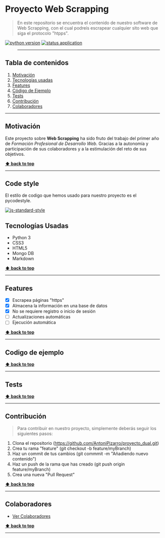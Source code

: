 # Proyecto Web Scrapping

> En este repositorio se encuentra el contenido de nuestro software de Web Scrapping, con el cual podreís escrapear cualquier sito web que siga el protocolo "htpps".

[![python version](https://img.shields.io/badge/python-3.5%20%7C%203.6%20%7C%203.7-blue)](https://github.com/AntoniPizarro/proyecto_dual)
[![status application](https://img.shields.io/badge/status-stable-brightgreen)](https://github.com/AntoniPizarro/proyecto_dual)

> ---

## Tabla de contenidos

1. [Motivación](#motivación)
1. [Tecnologías usadas](#tecnologías-usadas)
1. [Features](#features)
1. [Código de Ejemplo](#codigo-de-ejemplo)
1. [Tests](#tests)
1. [Contribución](#contribución)
1. [Colaboradores](#colaboradores)
   <!---1. [How to use?](#HowToUse)-->
   <!---1. [Licencia](#Licencia)-->
   <!---2. [Estado de Construcción](#EstadodeConstruccion)-->
   <!---6. [Instalación](#Instalación)-->

---

## Motivación

Este proyecto sobre **Web Scrapping** ha sido fruto del trabajo del primer año de _Formación Profesional de Desarrollo Web_. Gracias a la autonomía y participación de sus colaboradores y a la estimulación del reto de sus objetivos.

**[⬆ back to top](#table-of-contents)**

---

## Code style

El estilo de codigo que hemos usado para nuestro proyecto es el pycodestyle.

[![js-standard-style](https://img.shields.io/badge/code%20style-standard-brightgreen.svg?style=flat)](https://github.com/feross/standard)

## Tecnologías Usadas

- Python 3
- CSS3
- HTML5
- Mongo DB
- Markdown

**[⬆ back to top](#table-of-contents)**

---

## Features

- [x] Escrapea páginas "https"
- [x] Almacena la información en una base de datos
- [x] No se requiere registro o inicio de sesión
- [ ] Actualizaciones automáticas
- [ ] Ejecución automática

**[⬆ back to top](#table-of-contents)**

---

## Codigo de ejemplo

**[⬆ back to top](#table-of-contents)**

---

## Tests

**[⬆ back to top](#table-of-contents)**

---

## Contribución

> Para contribuir en nuestro proyecto, simplemente deberás seguir los siguientes pasos:

1. Clona el repositorio (https://github.com/AntoniPizarro/proyecto_dual.git)
2. Crea tu rama "feature" (git checkout -b feature/myBranch)
3. Haz un commit de tus cambios (git commmit -m "Añadiendo nuevo contenido")
4. Haz un push de la rama que has creado (git push origin feature/myBranch)
5. Crea una nueva "Pull Request"

**[⬆ back to top](#table-of-contents)**

---

## Colaboradores

- [Ver Colaboradores](https://github.com/AntoniPizarro/proyecto_dual/pulse)

**[⬆ back to top](#table-of-contents)**

---
